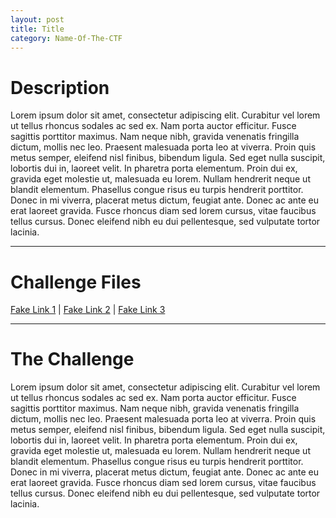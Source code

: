 ```yaml
---
layout: post
title: Title
category: Name-Of-The-CTF
---
```


# Description
Lorem ipsum dolor sit amet, consectetur adipiscing elit. Curabitur vel lorem ut tellus rhoncus sodales ac sed ex. Nam porta auctor efficitur. Fusce sagittis porttitor maximus. Nam neque nibh, gravida venenatis fringilla dictum, mollis nec leo. Praesent malesuada porta leo at viverra. Proin quis metus semper, eleifend nisl finibus, bibendum ligula. Sed eget nulla suscipit, lobortis dui in, laoreet velit. In pharetra porta elementum. Proin dui ex, gravida eget molestie ut, malesuada eu lorem. Nullam hendrerit neque ut blandit elementum. Phasellus congue risus eu turpis hendrerit porttitor. Donec in mi viverra, placerat metus dictum, feugiat ante. Donec ac ante eu erat laoreet gravida. Fusce rhoncus diam sed lorem cursus, vitae faucibus tellus cursus. Donec eleifend nibh eu dui pellentesque, sed vulputate tortor lacinia.

---

# Challenge Files
[Fake Link 1](http://google.com) |
[Fake Link 2](http://google.com) |
[Fake Link 3](http://google.com)

---

# The Challenge

 Lorem ipsum dolor sit amet, consectetur adipiscing elit. Curabitur vel lorem ut tellus rhoncus sodales ac sed ex. Nam porta auctor efficitur. Fusce sagittis porttitor maximus. Nam neque nibh, gravida venenatis fringilla dictum, mollis nec leo. Praesent malesuada porta leo at viverra. Proin quis metus semper, eleifend nisl finibus, bibendum ligula. Sed eget nulla suscipit, lobortis dui in, laoreet velit. In pharetra porta elementum. Proin dui ex, gravida eget molestie ut, malesuada eu lorem. Nullam hendrerit neque ut blandit elementum. Phasellus congue risus eu turpis hendrerit porttitor. Donec in mi viverra, placerat metus dictum, feugiat ante. Donec ac ante eu erat laoreet gravida. Fusce rhoncus diam sed lorem cursus, vitae faucibus tellus cursus. Donec eleifend nibh eu dui pellentesque, sed vulputate tortor lacinia.
